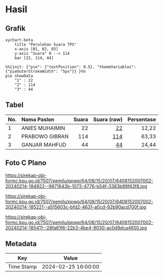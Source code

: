 # Hasil

## Grafik

```mermaid
xychart-beta
    title "Perolehan Suara TPS"
    x-axis [01, 02, 03]
    y-axis "Suara" 0 --> 114
    bar [22, 114, 44]
```

```mermaid
%%{init: {"pie": {"textPosition": 0.5}, "themeVariables": {"pieOuterStrokeWidth": "5px"}} }%%
pie showData
    "1" : 22
    "2" : 114
    "3" : 44
```

## Tabel

| No. | Nama Paslon    | Suara | Suara (raw) | Persentase |
|:--- |:-------------- | -----:| -----------:| ----------:|
| 1   | ANIES MUHAIMIN | 22    | [22][p-1]   | 12,22      |
| 2   | PRABOWO GIBRAN | 114   | [114][p-2]  | 63,33      |
| 3   | GANJAR MAHFUD  | 44    | [44][p-3]   | 24,44      |


[p-1]: https://github.com/gigit-pemilu/pemilu-2024-64-kalimantan-timur/blob/main/pilpres/hitung-suara/sub/64-kalimantan-timur/sub/08-kutai-timur/sub/15-kaubun/sub/2007-mata-air/sub/002-tps/sub/paslon-1.txt
[p-2]: https://github.com/gigit-pemilu/pemilu-2024-64-kalimantan-timur/blob/main/pilpres/hitung-suara/sub/64-kalimantan-timur/sub/08-kutai-timur/sub/15-kaubun/sub/2007-mata-air/sub/002-tps/sub/paslon-2.txt
[p-3]: https://github.com/gigit-pemilu/pemilu-2024-64-kalimantan-timur/blob/main/pilpres/hitung-suara/sub/64-kalimantan-timur/sub/08-kutai-timur/sub/15-kaubun/sub/2007-mata-air/sub/002-tps/sub/paslon-3.txt

## Foto C Plano

https://sirekap-obj-formc.kpu.go.id/7507/pemilu/ppwp/64/08/15/20/07/6408152007002-20240214-184922--9871643b-1073-4776-b54f-3383b89f43f8.jpg

https://sirekap-obj-formc.kpu.go.id/7507/pemilu/ppwp/64/08/15/20/07/6408152007002-20240214-185221--a515603c-bfd2-4631-a0cd-92b90acd700f.jpg

https://sirekap-obj-formc.kpu.go.id/7507/pemilu/ppwp/64/08/15/20/07/6408152007002-20240214-185411--28fa61f6-22b3-4be4-9030-ac0d9dca4650.jpg


## Metadata

| Key        | Value               |
| ---------- | ------------------- |
| Time Stamp | 2024-02-25 16:00:00 |



